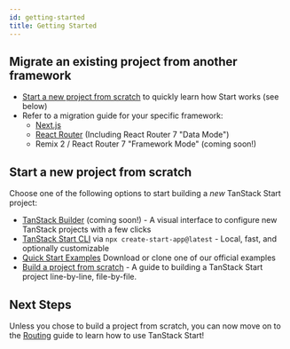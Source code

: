 ```yaml
---
id: getting-started
title: Getting Started
---
```


## Migrate an existing project from another framework

- [Start a new project from scratch](#start-a-new-project-from-scratch) to quickly learn how Start works (see below)
- Refer to a migration guide for your specific framework:
  - [Next.js](../migrate-from-next-js)
  - [React Router](../migrate-from-react-router) (Including React Router 7 "Data Mode")
  - Remix 2 / React Router 7 "Framework Mode" (coming soon!)

## Start a new project from scratch

Choose one of the following options to start building a _new_ TanStack Start project:

- [TanStack Builder](#) (coming soon!) - A visual interface to configure new TanStack projects with a few clicks
- [TanStack Start CLI](https://github.com/TanStack/create-tsrouter-app/blob/main/cli/create-start-app/README.md) via `npx create-start-app@latest` - Local, fast, and optionally customizable
- [Quick Start Examples](../quick-start) Download or clone one of our official examples
- [Build a project from scratch](../build-from-scratch) - A guide to building a TanStack Start project line-by-line, file-by-file.

## Next Steps

Unless you chose to build a project from scratch, you can now move on to the [Routing](../routing) guide to learn how to use TanStack Start!
